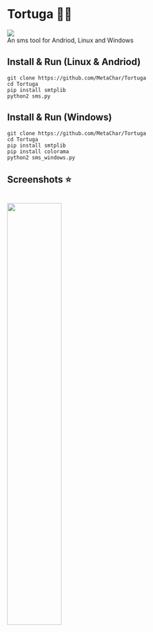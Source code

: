 # Tortuga 🐢🐢
<img src=https://img.shields.io/badge/Tested-Android%2C%20Linux%20%26%20Windows-green.svg></img><br>
An sms tool for Andriod, Linux and Windows

## Install & Run (Linux & Andriod)
```
git clone https://github.com/MetaChar/Tortuga
cd Tortuga
pip install smtplib
python2 sms.py
```

## Install & Run (Windows)
```
git clone https://github.com/MetaChar/Tortuga
cd Tortuga
pip install smtplib
pip install colorama
python2 sms_windows.py
```

## Screenshots ⭐
<br><img src="https://i.imgur.com/Ocj7HN3.png" width="50%"></img>
